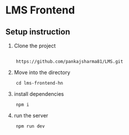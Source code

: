 # LMS Frontend

## Setup instruction

1. Clone the project

```

    https://github.com/pankajsharma81/LMS.git
```

2. Move into the directory

```
    cd lms-frontend-hn
```

3. install dependencies

```
    npm i
```

4. run the server

```
    npm run dev
```
